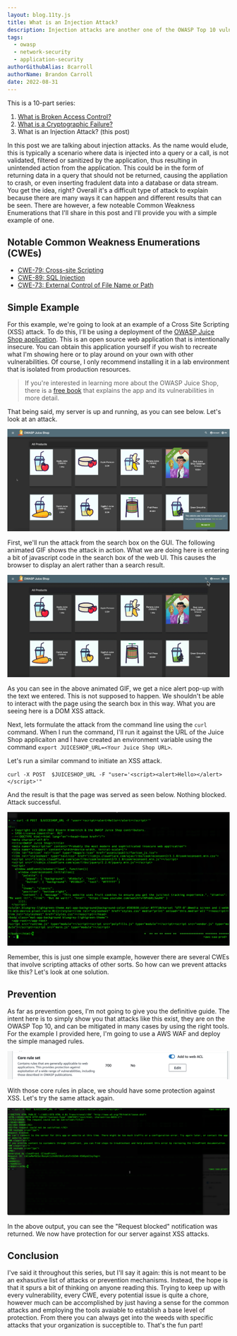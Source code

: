 ```yaml
---
layout: blog.11ty.js
title: What is an Injection Attack?
description: Injection attacks are another one of the OWASP Top 10 vulnerabilities and this articles explains what that involves and ways to migitate it.
tags:
  - owasp
  - network-security
  - application-security
authorGithubAlias: 8carroll
authorName: Brandon Carroll
date: 2022-08-31
---
```

This is a 10-part series:
1. [What is Broken Access Control?](01-what-is-broken-access-control)
2. [What is a Cryptographic Failure?](02-what-is-a-cryptographic-failure)
3. What is an Injection Attack? (this post)

In this post we are talking about injection attacks. As the name would elude, this is typically a scenario where data is injected into a query or a call, is not validated, filtered or sanitized by the application, thus resulting in unintended action from the application.  This could be in the form of returning data in a query that should not be returned, causing the appliation to crash, or even inserting fradulent data into a database or data stream.  You get the idea, right?  Overall it's a difficult type of attack to explain because there are many ways it can happen and different results that can be seen.  There are however, a few noteable Common Weakness Enumerations that I'll share in this post and I'll provide you with a simple example of one.

## Notable Common Weakness Enumerations (CWEs)

- [CWE-79: Cross-site Scripting](https://cwe.mitre.org/data/definitions/79.html)
- [CWE-89: SQL Injection](https://cwe.mitre.org/data/definitions/89.html)
- [CWE-73: External Control of File Name or Path](https://cwe.mitre.org/data/definitions/73.html.)

## Simple Example

For this example, we're going to look at an example of a Cross Site Scripting (XSS) attack.  To do this, I'll be using a deployment of the [OWASP Juice Shop application](https://owasp.org/www-project-juice-shop/).  This is an open source web application that is intentionally insecure.  You can obtain this application yourself if you wish to recreate what I'm showing here or to play around on your own with other vulnerabilities.  Of course, I only recommend installing it in a lab environment that is isolated from production resources.  

> If you're interested in learning more about the OWASP Juice Shop, there is a [free book](https://pwning.owasp-juice.shop/) that explains the app and its vulnerabilities in more detail.

That being said, my server is up and running, as you can see below.  Let's look at an attack.

![A Screenshot of the OWASP Juice Shop UI](images/03-what-is-an-injection-attack-01.png)

First, we'll run the attack from the search box on the GUI.  The following animated GIF shows the attack in action.  What we are doing here is entering a bit of javascript code in the search box of the web UI.  This causes the browser to display an alert rather than a search result.  

![Animated GIF of an injection attack using OWASP Juicebox](images/03-what-is-an-injection-attack-03.gif)

As you can see in the above animated GIF, we get a nice alert pop-up with the text we entered.  This is not supposed to happen.  We shouldn't be able to interact with the page using the search box in this way.  What you are seeing here is a DOM XSS attack.

Next, lets formulate the attack from the command line using the `curl` command.  When I run the command, I'll run it against the URL of the Juice Shop applicaiton and I have created an environment variable using the command `export JUICESHOP_URL=<Your Juice Shop URL>`. 

Let's run a similar command to initiate an XSS attack.

```
curl -X POST  $JUICESHOP_URL -F "user='<script><alert>Hello></alert></script>'"

```

And the result is that the page was served as seen below.  Nothing blocked.  Attack successful.

![Results of an XSS attack using CURL from the CLI](images/03-what-is-an-injection-attack-02.png)

Remember, this is just one simple example, however there are several CWEs that involve scripting attacks of other sorts.  So how can we prevent attacks like this?  Let's look at one solution.

## Prevention

As far as prevention goes, I'm not going to give you the definitive guide.  The intent here is to simply show you that attacks like this exist, they are on the OWASP Top 10, and can be mitigated in many cases by using the right tools.  For the example I provided here, I'm going to use a AWS WAF and deploy the simple managed rules.

![Adding Managed Rules to a Web ACL in AWS WAF](images/03-what-is-an-injection-attack-04.png)

With those core rules in place, we should have some protection against XSS.  Let's try the same attack again.

![Output of an XSS attack from the CLI using CURL](images/03-what-is-an-injection-attack-05.png)

In the above output, you can see the "Request blocked" notification was returned.  We now have protection for our server against XSS attacks.  

## Conclusion

I've said it throughout this series, but I'll say it again: this is not meant to be an exhasutive list of attacks or prevention mechanisms.  Instead, the hope is that it spurs a bit of thinking on anyone reading this.  Trying to keep up with every vulnerability, every CWE, every potential issue is quite a chore, however much can be accomplished by just having a sense for the common attacks and employing the tools avaiable to establish a base level of protection.  From there you can always get into the weeds with specific attacks that your organization is succeptible to.  That's the fun part!  
